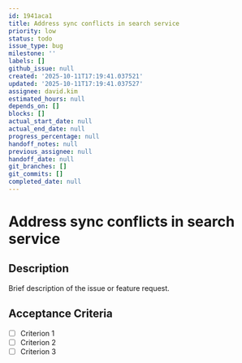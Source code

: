 ```yaml
---
id: 1941aca1
title: Address sync conflicts in search service
priority: low
status: todo
issue_type: bug
milestone: ''
labels: []
github_issue: null
created: '2025-10-11T17:19:41.037521'
updated: '2025-10-11T17:19:41.037527'
assignee: david.kim
estimated_hours: null
depends_on: []
blocks: []
actual_start_date: null
actual_end_date: null
progress_percentage: null
handoff_notes: null
previous_assignee: null
handoff_date: null
git_branches: []
git_commits: []
completed_date: null
---
```


# Address sync conflicts in search service

## Description

Brief description of the issue or feature request.

## Acceptance Criteria

- [ ] Criterion 1
- [ ] Criterion 2
- [ ] Criterion 3